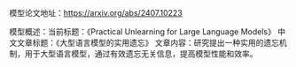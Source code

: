 模型论文地址：https://arxiv.org/abs/2407.10223

模型概述：当前标题：《Practical Unlearning for Large Language Models》
中文文章标题：《大型语言模型的实用遗忘》
文章内容：研究提出一种实用的遗忘机制，用于大型语言模型，通过有效遗忘无关信息，提高模型性能和效率。

